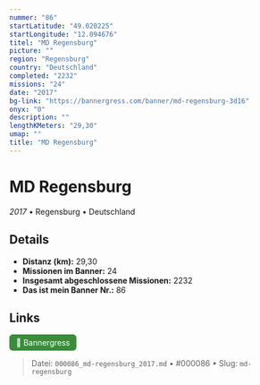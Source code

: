 ```yaml
---
nummer: "86"
startLatitude: "49.020225"
startLongitude: "12.094676"
titel: "MD Regensburg"
picture: ""
region: "Regensburg"
country: "Deutschland"
completed: "2232"
missions: "24"
date: "2017"
bg-link: "https://bannergress.com/banner/md-regensburg-3d16"
onyx: "0"
description: ""
lengthKMeters: "29,30"
umap: ""
title: "MD Regensburg"
---
```

# MD Regensburg

*2017* • Regensburg • Deutschland



## Details
- **Distanz (km):** 29,30
- **Missionen im Banner:** 24
- **Insgesamt abgeschlossene Missionen:** 2232
- **Das ist mein Banner Nr.:** 86



## Links
<div style="margin-top: 0.5em;">
<a href="https://bannergress.com/banner/md-regensburg-3d16" target="_blank" style="display:inline-block;margin-right:8px;padding:6px 12px;background-color:#3c8b3c;color:white;text-decoration:none;border-radius:6px;">🔗 Bannergress</a>

</div>


> Datei: `000086_md-regensburg_2017.md` • #000086 • Slug: `md-regensburg`
